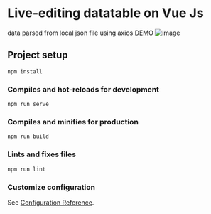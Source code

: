# Live-editing datatable on Vue Js
data parsed from local json file using axios
[DEMO](https://github.com/user/repo/blob/branch/other_file.md)
![image](https://user-images.githubusercontent.com/33098616/61120085-d19f9880-a4a4-11e9-9c6e-f35b8433f8e7.png)

## Project setup
```
npm install
```

### Compiles and hot-reloads for development
```
npm run serve
```

### Compiles and minifies for production
```
npm run build
```

### Lints and fixes files
```
npm run lint
```

### Customize configuration
See [Configuration Reference](https://cli.vuejs.org/config/).
